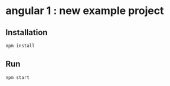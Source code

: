 # angular 1 : new example project

## Installation
```bash
npm install
```
## Run
```bash
npm start
```
